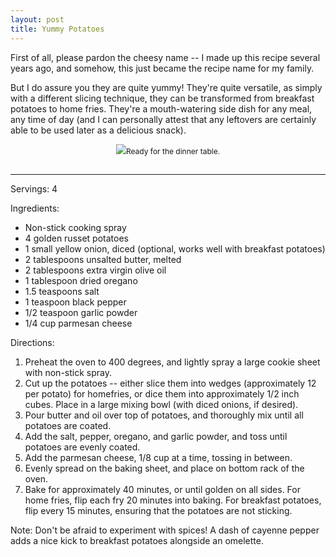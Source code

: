 ```yaml
---
layout: post
title: Yummy Potatoes
---
```


First of all, please pardon the cheesy name -- I made up this recipe several years ago, and somehow, this just became the recipe name for my family. 

But I do assure you they are quite yummy! They're quite versatile, as simply with a different slicing technique, they can be transformed from breakfast potatoes to home fries. They're a mouth-watering side dish for any meal, any time of day (and I can personally attest that any leftovers are certainly able to be used later as a delicious snack).

<p style="float:center; font-size: 9pt; text-align: center; width: 50%; margin-left: 25%; margin-bottom: 0.5em;"><img src="https://github.com/carlsonkellie/College-Cravings/blob/master/images/yummy-potatoes.jpeg?raw=true">Ready for the dinner table.<br><br></p>

<hr>


Servings: 4

Ingredients:
* Non-stick cooking spray
* 4 golden russet potatoes
* 1 small yellow onion, diced (optional, works well with breakfast potatoes)
* 2 tablespoons unsalted butter, melted
* 2 tablespoons extra virgin olive oil
* 1 tablespoon dried oregano
* 1.5 teaspoons salt
* 1 teaspoon black pepper
* 1/2 teaspoon garlic powder
* 1/4 cup parmesan cheese

Directions:
1. Preheat the oven to 400 degrees, and lightly spray a large cookie sheet with non-stick spray.
2. Cut up the potatoes -- either slice them into wedges (approximately 12 per potato) for homefries, or dice them into approximately 1/2 inch cubes. Place in a large mixing bowl (with diced onions, if desired).
3. Pour butter and oil over top of potatoes, and thoroughly mix until all potatoes are coated.
4. Add the salt, pepper, oregano, and garlic powder, and toss until potatoes are evenly coated.
5. Add the parmesan cheese, 1/8 cup at a time, tossing in between.
6. Evenly spread on the baking sheet, and place on bottom rack of the oven.
7. Bake for approximately 40 minutes, or until golden on all sides. For home fries, flip each fry 20 minutes into baking. For breakfast potatoes, flip every 15 minutes, ensuring that the potatoes are not sticking.

Note: Don't be afraid to experiment with spices! A dash of cayenne pepper adds a nice kick to breakfast potatoes alongside an omelette.
